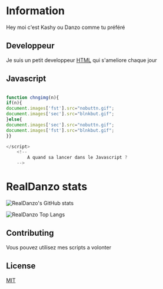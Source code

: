 # Information

Hey moi c'est Kashy ou Danzo comme tu préféré 

## Developpeur 
Je suis un petit developpeur  [HTML](https://www.journaldunet.fr/web-tech/dictionnaire-du-webmastering/1203255-html-hypertext-markup-langage-definition-traduction/) qui s'ameliore chaque jour


## Javascript 

```javascript

function chngimg(n){
if(n){
document.images['fst'].src="nobuttn.gif";
document.images['sec'].src="blnkbut.gif";
}else{
document.images['sec'].src="nobuttn.gif";
document.images['fst'].src="blnkbut.gif";
}}

</script>
	<!--
    	A quand sa lancer dans le Javascript ?
	-->

```



# RealDanzo stats 

![RealDanzo's GitHub stats](https://github-readme-stats.vercel.app/api?username=RealDanzo&hide=contribs,prs)

![RealDanzo Top Langs](https://github-readme-stats.vercel.app/api/top-langs/?username=RealDanzo&theme=tokyonight)

## Contributing
Vous pouvez utilisez mes scripts a volonter 


## License
[MIT](https://github.com/RealDanzo)
